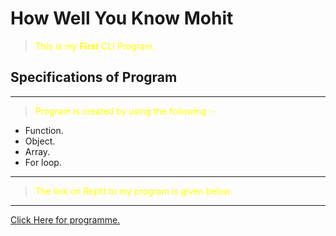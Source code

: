 # How Well You Know Mohit

> This is my **First** CLI Program. 

## Specifications of Program
---
> Program is created by using the following :-
 + Function.
 + Object.
 + Array.
 + For loop.
 <style>
    p{
        color:white
    }
    </style>
---
>The link on Replit to my program is given below.
---

[Click Here for programme.](https://replit.com/@MohitTewari/end-game?%E2%80%8Bembed=1&output=1#index.js) 
<style>
    p{
        color:yellow
    }
    </style>